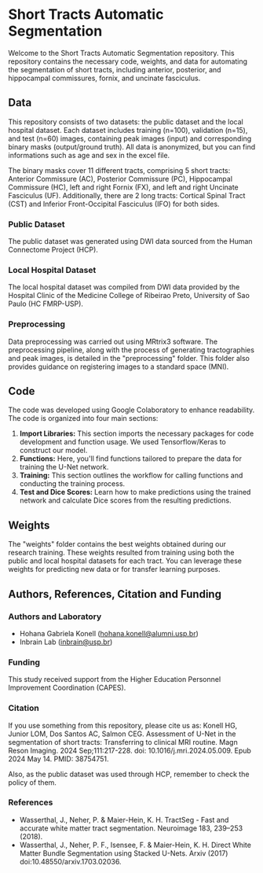 # Short Tracts Automatic Segmentation

Welcome to the Short Tracts Automatic Segmentation repository. This repository contains the necessary code, weights, and data for automating the segmentation of short tracts, including anterior, posterior, and hippocampal commissures, fornix, and uncinate fasciculus.

## Data
This repository consists of two datasets: the public dataset and the local hospital dataset. Each dataset includes training (n=100), validation (n=15), and test (n=60) images, containing peak images (input) and corresponding binary masks (output/ground truth). All data is anonymized, but you can find informations such as age and sex in the excel file. 

The binary masks cover 11 different tracts, comprising 5 short tracts: Anterior Commissure (AC), Posterior Commissure (PC), Hippocampal Commissure (HC), left and right Fornix (FX), and left and right Uncinate Fasciculus (UF). Additionally, there are 2 long tracts: Cortical Spinal Tract (CST) and Inferior Front-Occipital Fasciculus (IFO) for both sides.

### Public Dataset
The public dataset was generated using DWI data sourced from the Human Connectome Project (HCP).

### Local Hospital Dataset
The local hospital dataset was compiled from DWI data provided by the Hospital Clinic of the Medicine College of Ribeirao Preto, University of Sao Paulo (HC FMRP-USP). 

### Preprocessing
Data preprocessing was carried out using MRtrix3 software. The preprocessing pipeline, along with the process of generating tractographies and peak images, is detailed in the "preprocessing" folder. This folder also provides guidance on registering images to a standard space (MNI).

## Code  
The code was developed using Google Colaboratory to enhance readability. The code is organized into four main sections:
1. **Import Libraries:** This section imports the necessary packages for code development and function usage. We used Tensorflow/Keras to construct our model. 
2. **Functions:** Here, you'll find functions tailored to prepare the data for training the U-Net network.
3. **Training:** This section outlines the workflow for calling functions and conducting the training process.
4. **Test and Dice Scores:** Learn how to make predictions using the trained network and calculate Dice scores from the resulting predictions.

## Weights
The "weights" folder contains the best weights obtained during our research training. These weights resulted from training using both the public and local hospital datasets for each tract. You can leverage these weights for predicting new data or for transfer learning purposes.

## Authors, References, Citation and Funding
### Authors and Laboratory
- Hohana Gabriela Konell (hohana.konell@alumni.usp.br)
- Inbrain Lab (inbrain@usp.br)

### Funding
This study received support from the Higher Education Personnel Improvement Coordination (CAPES).

### Citation
If you use something from this repository, please cite us as: 
Konell HG, Junior LOM, Dos Santos AC, Salmon CEG. Assessment of U-Net in the segmentation of short tracts: Transferring to clinical MRI routine. Magn Reson Imaging. 2024 Sep;111:217-228. doi: 10.1016/j.mri.2024.05.009. Epub 2024 May 14. PMID: 38754751.

Also, as the public dataset was used through HCP, remember to check the policy of them. 

### References 
- Wasserthal, J., Neher, P. & Maier-Hein, K. H. TractSeg - Fast and accurate white matter tract segmentation. Neuroimage 183, 239–253 (2018).
- Wasserthal, J., Neher, P. F., Isensee, F. & Maier-Hein, K. H. Direct White Matter Bundle Segmentation using Stacked U-Nets. Arxiv (2017) doi:10.48550/arxiv.1703.02036.

